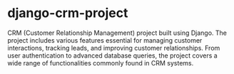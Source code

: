# django-crm-project
 CRM (Customer Relationship Management) project built using Django. The project includes various features essential for managing customer interactions, tracking leads, and improving customer relationships. From user authentication to advanced database queries, the project covers a wide range of functionalities commonly found in CRM systems. 
